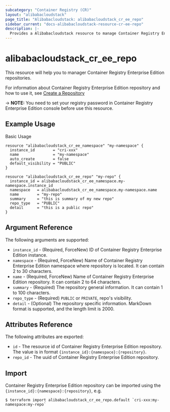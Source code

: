 ```yaml
---
subcategory: "Container Registry (CR)"
layout: "alibabacloudstack"
page_title: "Alibabacloudstack: alibabacloudstack_cr_ee_repo"
sidebar_current: "docs-alibabacloudstack-resource-cr-ee-repo"
description: |-
  Provides a Alibabacloudstack resource to manage Container Registry Enterprise Edition repositories.
---
```


# alibabacloudstack\_cr\_ee\_repo

This resource will help you to manager Container Registry Enterprise Edition repositories.

For information about Container Registry Enterprise Edition repository and how to use it, see [Create a Repository](https://www.alibabacloud.com/help/doc-detail/145291.htm)



-> **NOTE:** You need to set your registry password in Container Registry Enterprise Edition console before use this resource.

## Example Usage

Basic Usage

```
resource "alibabacloudstack_cr_ee_namespace" "my-namespace" {
  instance_id        = "cri-xxx"
  name               = "my-namespace"
  auto_create        = false
  default_visibility = "PUBLIC"
}

resource "alibabacloudstack_cr_ee_repo" "my-repo" {
  instance_id = alibabacloudstack_cr_ee_namespace.my-namespace.instance_id
  namespace   = alibabacloudstack_cr_ee_namespace.my-namespace.name
  name        = "my-repo"
  summary     = "this is summary of my new repo"
  repo_type   = "PUBLIC"
  detail      = "this is a public repo"
}
```

## Argument Reference

The following arguments are supported:

* `instance_id` - (Required, ForceNew) ID of Container Registry Enterprise Edition instance.
* `namespace` - (Required, ForceNew) Name of Container Registry Enterprise Edition namespace where repository is located. It can contain 2 to 30 characters.
* `name` - (Required, ForceNew) Name of Container Registry Enterprise Edition repository. It can contain 2 to 64 characters.
* `summary` - (Required) The repository general information. It can contain 1 to 100 characters.
* `repo_type` - (Required) `PUBLIC` or `PRIVATE`, repo's visibility.
* `detail` - (Optional) The repository specific information. MarkDown format is supported, and the length limit is 2000.

## Attributes Reference

The following attributes are exported:

* `id` - The resource id of Container Registry Enterprise Edition repository. The value is in format `{instance_id}:{namespace}:{repository}`.
* `repo_id` - The uuid of Container Registry Enterprise Edition repository.

## Import

Container Registry Enterprise Edition repository can be imported using the `{instance_id}:{namespace}:{repository}`, e.g.

```
$ terraform import alibabacloudstack_cr_ee_repo.default `cri-xxx:my-namespace:my-repo`
```
